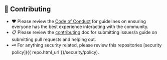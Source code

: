 ## :handshake: Contributing

   * :heart: Please review the [Code of Conduct](CODE_OF_CONDUCT.md) for guidelines
     on ensuring everyone has the best experience interacting with the
	   community.
   * :clipboard: Please review the [contributing](CONTRIBUTING.md) doc for submitting
     issues/a guide on submitting pull requests and helping out.
   * :old_key: For anything security related, please review this repositories [security policy]({{ repo.html_url }}/security/policy).
